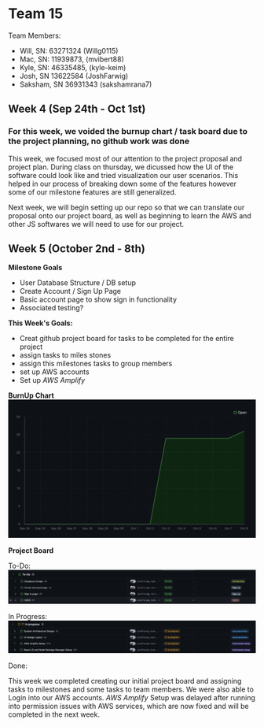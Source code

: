 # Team 15

Team Members: 
- Will, SN: 63271324 (Willg0115)
- Mac, SN: 11939873, (mvibert88)
- Kyle, SN: 46335485, (kyle-keim) 
- Josh, SN 13622584 (JoshFarwig)
- Saksham, SN 36931343 (sakshamrana7)

## Week 4 (Sep 24th - Oct 1st) 

### For this week, we voided the burnup chart / task board due to the project planning, no github work was done

This week, we focused most of our attention to the project proposal and project plan. 
During class on thursday, we dicussed how the UI of the software could look like and tried 
visualization our user scenarios. This helped in our process of breaking down some of the features 
however some of our milestone features are still generalized.  

Next week, we will begin setting up our repo so that we can translate our proposal onto our project board, as well 
as beginning to learn the AWS and other JS softwares we will need to use for our project. 

## Week 5 (October 2nd - 8th)
**Milestone Goals** 
- User Database Structure / DB setup 
- Create Account / Sign Up Page  
- Basic account page to show sign in functionality
- Associated testing?

**This Week's Goals:**

- Creat github project board for tasks to be completed for the entire project
- assign tasks to miles stones
- assign this milestones tasks to group members
- set up AWS accounts
- Set up *AWS Amplify*

**BurnUp Chart** 
![burnupweek5](./screenshots/week5_burnup.png)

**Project Board**

To-Do:
![todo](./screenshots/week5_todo.png)

In Progress:
![inprogress](./screenshots/week5_inprogress.png)

Done:

This week we completed creating our initial project board and assigning tasks to milestones and some tasks to team members. We were also able to Login into our AWS accounts. *AWS Amplify* Setup was delayed after running into permission issues with AWS services, which are now fixed and will be completed in the next week.

